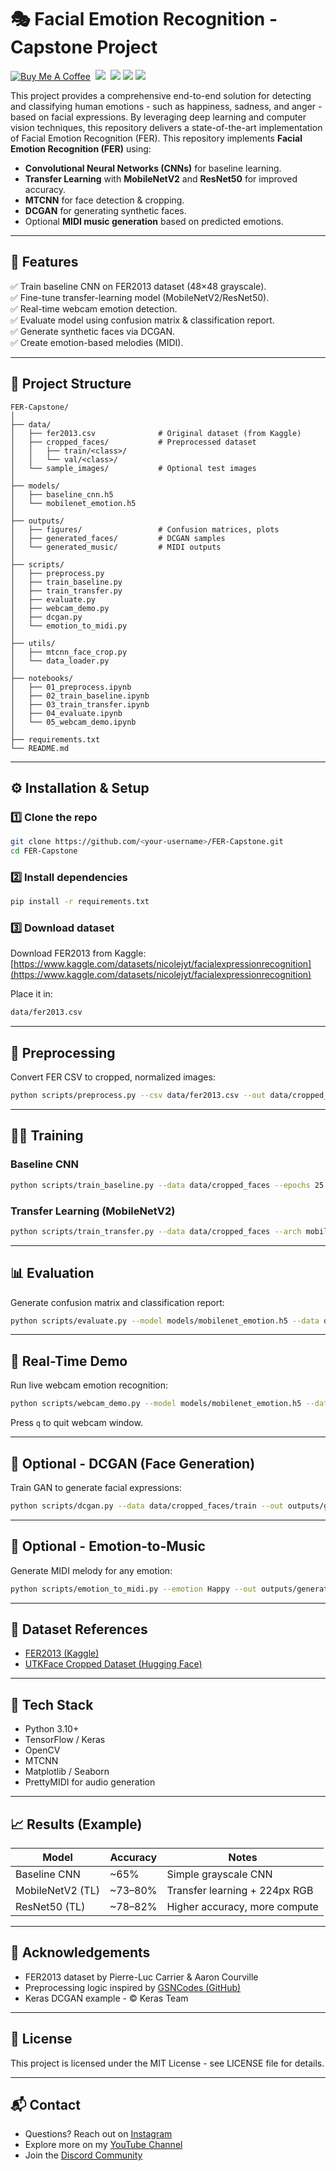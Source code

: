 # 🎭 Facial Emotion Recognition - Capstone Project
[![Buy Me A Coffee](https://img.shields.io/open-vsx/stars/redhat/java?color=D8B024&label=buy%20me%20a%20coffee&style=flat)](https://www.buymeacoffee.com/utsanjan)‎ ‎
[![](https://dcbadge.limes.pink/api/server/uavTPkr?style=flat)](https://discord.gg/ZuuWJm7MR3)‎ ‎ 
[![](https://img.shields.io/github/license/utsanjan/Emotion-Recognition?logoColor=red&style=flat)](https://github.com/utsanjan/Emotion-Recognition/blob/main/LICENSE)‎ ‎
[![](https://img.shields.io/github/languages/count/utsanjan/Emotion-Recognition?style=flat)](https://github.com/utsanjan/Emotion-Recognition/search?l=shell)‎ ‎
[![](https://img.shields.io/github/languages/top/utsanjan/Emotion-Recognition?color=light%20green&style=flat)](https://github.com/utsanjan/Emotion-Recognition)‎ ‎

This project provides a comprehensive end-to-end solution for detecting and classifying human emotions - such as happiness, sadness, and anger - based on facial expressions. By leveraging deep learning and computer vision techniques, this repository delivers a state-of-the-art implementation of Facial Emotion Recognition (FER). This repository implements **Facial Emotion Recognition (FER)** using:
- **Convolutional Neural Networks (CNNs)** for baseline learning.
- **Transfer Learning** with **MobileNetV2** and **ResNet50** for improved accuracy.
- **MTCNN** for face detection & cropping.
- **DCGAN** for generating synthetic faces.
- Optional **MIDI music generation** based on predicted emotions.

---

## 🧩 Features
✅ Train baseline CNN on FER2013 dataset (48×48 grayscale).  
✅ Fine-tune transfer-learning model (MobileNetV2/ResNet50).  
✅ Real-time webcam emotion detection.  
✅ Evaluate model using confusion matrix & classification report.  
✅ Generate synthetic faces via DCGAN.  
✅ Create emotion-based melodies (MIDI).

---

## 📂 Project Structure
```
FER-Capstone/
│
├── data/
│   ├── fer2013.csv              # Original dataset (from Kaggle)
│   ├── cropped_faces/           # Preprocessed dataset
│   │   ├── train/<class>/
│   │   └── val/<class>/
│   └── sample_images/           # Optional test images
│
├── models/
│   ├── baseline_cnn.h5
│   └── mobilenet_emotion.h5
│
├── outputs/
│   ├── figures/                 # Confusion matrices, plots
│   ├── generated_faces/         # DCGAN samples
│   └── generated_music/         # MIDI outputs
│
├── scripts/
│   ├── preprocess.py
│   ├── train_baseline.py
│   ├── train_transfer.py
│   ├── evaluate.py
│   ├── webcam_demo.py
│   ├── dcgan.py
│   └── emotion_to_midi.py
│
├── utils/
│   ├── mtcnn_face_crop.py
│   └── data_loader.py
│
├── notebooks/
│   ├── 01_preprocess.ipynb
│   ├── 02_train_baseline.ipynb
│   ├── 03_train_transfer.ipynb
│   ├── 04_evaluate.ipynb
│   └── 05_webcam_demo.ipynb
│
├── requirements.txt
└── README.md
```

---

## ⚙️ Installation & Setup

### 1️⃣ Clone the repo
```bash
git clone https://github.com/<your-username>/FER-Capstone.git
cd FER-Capstone
```

### 2️⃣ Install dependencies
```bash
pip install -r requirements.txt
```

### 3️⃣ Download dataset
Download FER2013 from Kaggle:  
[https://www.kaggle.com/datasets/nicolejyt/facialexpressionrecognition](https://www.kaggle.com/datasets/nicolejyt/facialexpressionrecognition)

Place it in:
```bash
data/fer2013.csv
```

---

## 🧠 Preprocessing
Convert FER CSV to cropped, normalized images:
```bash
python scripts/preprocess.py --csv data/fer2013.csv --out data/cropped_faces --target-size 224 --use-mtcnn
```

---

## 🏋️‍♂️ Training

### Baseline CNN
```bash
python scripts/train_baseline.py --data data/cropped_faces --epochs 25 --batch 64
```

### Transfer Learning (MobileNetV2)
```bash
python scripts/train_transfer.py --data data/cropped_faces --arch mobilenet --epochs 30 --input-size 224
```

---

## 📊 Evaluation
Generate confusion matrix and classification report:
```bash
python scripts/evaluate.py --model models/mobilenet_emotion.h5 --data data/cropped_faces/val
```

---

## 🎥 Real-Time Demo
Run live webcam emotion recognition:
```bash
python scripts/webcam_demo.py --model models/mobilenet_emotion.h5 --data-dir data/cropped_faces --input-size 224
```
Press `q` to quit webcam window.

---

## 🧬 Optional - DCGAN (Face Generation)
Train GAN to generate facial expressions:
```bash
python scripts/dcgan.py --data data/cropped_faces/train --out outputs/generated_faces --epochs 20000
```

---

## 🎵 Optional - Emotion-to-Music
Generate MIDI melody for any emotion:
```bash
python scripts/emotion_to_midi.py --emotion Happy --out outputs/generated_music/happy.mid
```

---

## 🧾 Dataset References
- [FER2013 (Kaggle)](https://www.kaggle.com/datasets/nicolejyt/facialexpressionrecognition)
- [UTKFace Cropped Dataset (Hugging Face)](https://huggingface.co/datasets/UTKFace)

---

## 🧪 Tech Stack
- Python 3.10+
- TensorFlow / Keras
- OpenCV
- MTCNN
- Matplotlib / Seaborn
- PrettyMIDI for audio generation

---

## 📈 Results (Example)
| Model              | Accuracy       | Notes                              |
|--------------------|----------------|------------------------------------|
| Baseline CNN       | ~65%           | Simple grayscale CNN               |
| MobileNetV2 (TL)   | ~73–80%        | Transfer learning + 224px RGB      |
| ResNet50 (TL)      | ~78–82%        | Higher accuracy, more compute      |

---

## 🤝 Acknowledgements
- FER2013 dataset by Pierre-Luc Carrier & Aaron Courville
- Preprocessing logic inspired by [GSNCodes (GitHub)](https://github.com/GSNCodes)
- Keras DCGAN example - © Keras Team

---

## 📜 License
This project is licensed under the MIT License - see LICENSE file for details.

---

## 📬 Contact
- Questions? Reach out on [Instagram](https://www.instagram.com/utsanjan/)
- Explore more on my [YouTube Channel](https://www.youtube.com/DopeSatan)
- Join the [Discord Community](https://discord.gg/ZuuWJm7MR3)